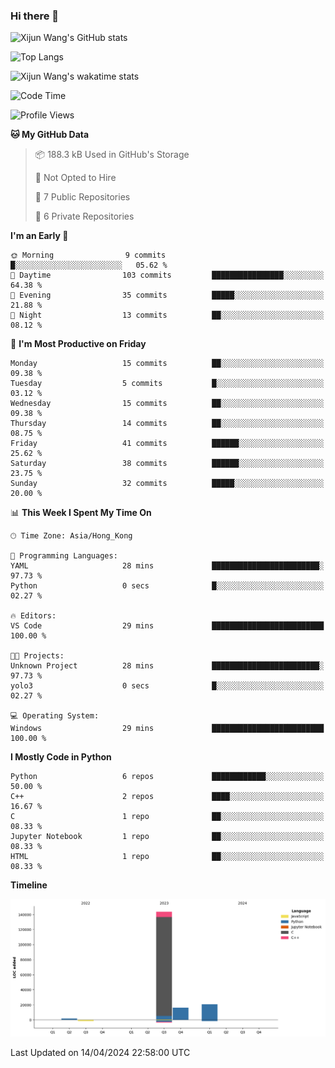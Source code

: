 ### Hi there 👋

![Xijun Wang's GitHub stats](https://github-readme-stats.vercel.app/api?username=kopper-xdu&show_icons=true&bg_color=00000000)

![Top Langs](https://github-readme-stats.vercel.app/api/top-langs/?username=kopper-xdu&size_weight=0.5&count_weight=0.5&exclude_repo=homepage,kopper-xdu.github.io&layout=compact)


![Xijun Wang's wakatime stats](https://github-readme-stats.vercel.app/api/wakatime?username=kopper)

<!--START_SECTION:waka-->
![Code Time](http://img.shields.io/badge/Code%20Time-202%20hrs%2018%20mins-blue)

![Profile Views](http://img.shields.io/badge/Profile%20Views-2-blue)

**🐱 My GitHub Data** 

> 📦 188.3 kB Used in GitHub's Storage 
 > 
> 🚫 Not Opted to Hire
 > 
> 📜 7 Public Repositories 
 > 
> 🔑 6 Private Repositories 
 > 
**I'm an Early 🐤** 

```text
🌞 Morning                9 commits           █░░░░░░░░░░░░░░░░░░░░░░░░   05.62 % 
🌆 Daytime                103 commits         ████████████████░░░░░░░░░   64.38 % 
🌃 Evening                35 commits          █████░░░░░░░░░░░░░░░░░░░░   21.88 % 
🌙 Night                  13 commits          ██░░░░░░░░░░░░░░░░░░░░░░░   08.12 % 
```
📅 **I'm Most Productive on Friday** 

```text
Monday                   15 commits          ██░░░░░░░░░░░░░░░░░░░░░░░   09.38 % 
Tuesday                  5 commits           █░░░░░░░░░░░░░░░░░░░░░░░░   03.12 % 
Wednesday                15 commits          ██░░░░░░░░░░░░░░░░░░░░░░░   09.38 % 
Thursday                 14 commits          ██░░░░░░░░░░░░░░░░░░░░░░░   08.75 % 
Friday                   41 commits          ██████░░░░░░░░░░░░░░░░░░░   25.62 % 
Saturday                 38 commits          ██████░░░░░░░░░░░░░░░░░░░   23.75 % 
Sunday                   32 commits          █████░░░░░░░░░░░░░░░░░░░░   20.00 % 
```


📊 **This Week I Spent My Time On** 

```text
🕑︎ Time Zone: Asia/Hong_Kong

💬 Programming Languages: 
YAML                     28 mins             ████████████████████████░   97.73 % 
Python                   0 secs              █░░░░░░░░░░░░░░░░░░░░░░░░   02.27 % 

🔥 Editors: 
VS Code                  29 mins             █████████████████████████   100.00 % 

🐱‍💻 Projects: 
Unknown Project          28 mins             ████████████████████████░   97.73 % 
yolo3                    0 secs              █░░░░░░░░░░░░░░░░░░░░░░░░   02.27 % 

💻 Operating System: 
Windows                  29 mins             █████████████████████████   100.00 % 
```

**I Mostly Code in Python** 

```text
Python                   6 repos             ████████████░░░░░░░░░░░░░   50.00 % 
C++                      2 repos             ████░░░░░░░░░░░░░░░░░░░░░   16.67 % 
C                        1 repo              ██░░░░░░░░░░░░░░░░░░░░░░░   08.33 % 
Jupyter Notebook         1 repo              ██░░░░░░░░░░░░░░░░░░░░░░░   08.33 % 
HTML                     1 repo              ██░░░░░░░░░░░░░░░░░░░░░░░   08.33 % 
```



**Timeline**

![Lines of Code chart](https://raw.githubusercontent.com/kopper-xdu/kopper-xdu/main/assets/bar_graph.png)


 Last Updated on 14/04/2024 22:58:00 UTC
<!--END_SECTION:waka-->

<!--
**kopper-xdu/kopper-xdu** is a ✨ _special_ ✨ repository because its `README.md` (this file) appears on your GitHub profile.

Here are some ideas to get you started:

- 🔭 I’m currently working on ...
- 🌱 I’m currently learning ...
- 👯 I’m looking to collaborate on ...
- 🤔 I’m looking for help with ...
- 💬 Ask me about ...
- 📫 How to reach me: ...
- 😄 Pronouns: ...
- ⚡ Fun fact: ...
-->
